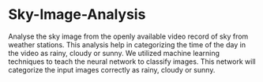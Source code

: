 # Sky-Image-Analysis
 Analyse the sky image from the openly available video record of sky from weather stations. This analysis help in categorizing the time of the day in the video as rainy, cloudy or sunny. We utilized machine learning techniques to teach the neural network to classify images. This network will categorize the input images correctly as rainy, cloudy or sunny.
